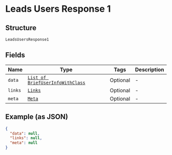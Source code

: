 
# Leads Users Response 1

## Structure

`LeadsUsersResponse1`

## Fields

| Name | Type | Tags | Description |
|  --- | --- | --- | --- |
| `data` | [`List of BriefUserInfoWithClass`](../../doc/models/brief-user-info-with-class.md) | Optional | - |
| `links` | [`Links`](../../doc/models/links.md) | Optional | - |
| `meta` | [`Meta`](../../doc/models/meta.md) | Optional | - |

## Example (as JSON)

```json
{
  "data": null,
  "links": null,
  "meta": null
}
```

